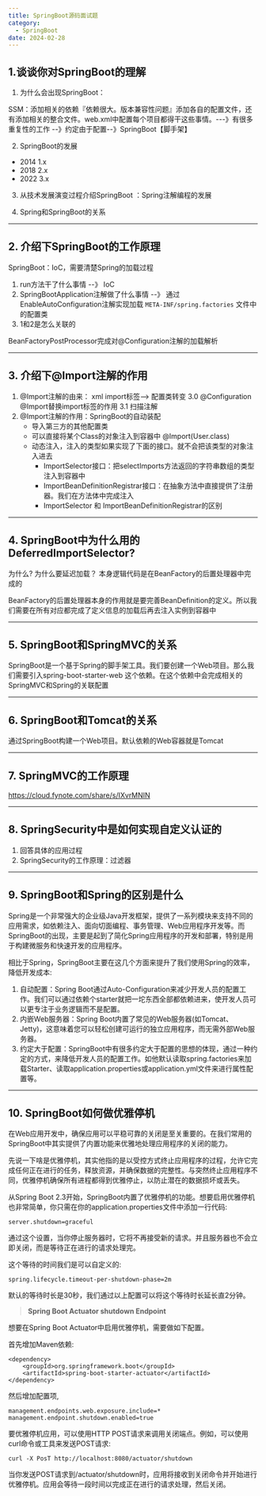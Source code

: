 ```yaml
---
title: SpringBoot源码面试题
category:
  - SpringBoot
date: 2024-02-28
---
```


<!-- more -->

## 1.谈谈你对SpringBoot的理解

1. 为什么会出现SpringBoot：

SSM：添加相关的依赖『依赖很大。版本兼容性问题』添加各自的配置文件，还有添加相关的整合文件。web.xml中配置每个项目都得干这些事情。---》有很多重复性的工作 --》约定由于配置--》SpringBoot【脚手架】

2. SpringBoot的发展

- 2014 1.x  
- 2018  2.x  
- 2022 3.x

3. 从技术发展演变过程介绍SpringBoot ：Spring注解编程的发展

4. Spring和SpringBoot的关系

---

## 2. 介绍下SpringBoot的工作原理

SpringBoot：IoC，需要清楚Spring的加载过程

1. run方法干了什么事情 --》 IoC
2. SpringBootApplication注解做了什么事情  --》 通过EnableAutoConfiguration注解实现加载 `META-INF/spring.factories` 文件中的配置类
3. 1和2是怎么关联的

BeanFactoryPostProcessor完成对@Configuration注解的加载解析

---

## 3. 介绍下@Import注解的作用

1. @Import注解的由来： xml  import标签--> 配置类转变 3.0 @Configuration @Import替换import标签的作用  3.1 扫描注解
2. @Import注解的作用：SpringBoot的自动装配
   - 导入第三方的其他配置类 
   - 可以直接将某个Class的对象注入到容器中 @Import(User.class) 
   - 动态注入，注入的类型如果实现了下面的接口。就不会把该类型的对象注入进去
     - ImportSelector接口：把selectImports方法返回的字符串数组的类型注入到容器中
     - ImportBeanDefinitionRegistrar接口：在抽象方法中直接提供了注册器。我们在方法体中完成注入
     - ImportSelector 和 ImportBeanDefinitionRegistrar的区别

---

## 4. SpringBoot中为什么用的DeferredImportSelector?

为什么? 为什么要延迟加载？  本身逻辑代码是在BeanFactory的后置处理器中完成的

BeanFactory的后置处理器本身的作用就是要完善BeanDefinition的定义。所以我们需要在所有对应都完成了定义信息的加载后再去注入实例到容器中

---

## 5. SpringBoot和SpringMVC的关系

SpringBoot是一个基于Spring的脚手架工具。我们要创建一个Web项目。那么我们需要引入spring-boot-starter-web 这个依赖。在这个依赖中会完成相关的SpringMVC和Spring的关联配置

---

## 6. SpringBoot和Tomcat的关系

通过SpringBoot构建一个Web项目。默认依赖的Web容器就是Tomcat

---

## 7. SpringMVC的工作原理

https://cloud.fynote.com/share/s/IXvrMNIN

---

## 8. SpringSecurity中是如何实现自定义认证的

1. 回答具体的应用过程
2. SpringSecurity的工作原理：过滤器

---

## 9. SpringBoot和Spring的区别是什么

Spring是一个非常强大的企业级Java开发框架，提供了一系列模块来支持不同的应用需求，如依赖注入、面向切面编程、事务管理、Web应用程序开发等。而SpringBoot的出现，主要是起到了简化Spring应用程序的开发和部署，特别是用于构建微服务和快速开发的应用程序。

相比于Spring，SpringBoot主要在这几个方面来提升了我们使用Spring的效率，降低开发成本:

1. 自动配置：Spring Boot通过Auto-Configuration来减少开发人员的配置工作。我们可以通过依赖个starter就把一坨东西全部都依赖进来，使开发人员可以更专注于业务逻辑而不是配置。
2. 内嵌Web服务器：Spring Boot内置了常见的Web服务器(如Tomcat、Jetty)，这意味着您可以轻松创建可运行的独立应用程序，而无需外部Web服务器。
3. 约定大于配置：SpringBoot中有很多约定大于配置的思想的体现，通过一种约定的方式，来降低开发人员的配置工作。如他默认读取spring.factories来加载Starter、读取application.properties或application.yml文件来进行属性配置等。

---

## 10. SpringBoot如何做优雅停机

在Web应用开发中，确保应用可以平稳可靠的关闭是至关重要的。在我们常用的SpringBoot中其实提供了内置功能来优雅地处理应用程序的关闭的能力。

先说一下啥是优雅停机，其实他指的是以受控方式终止应用程序的过程，允许它完成任何正在进行的任务，释放资源，并确保数据的完整性。与突然终止应用程序不同，优雅停机确保所有进程都得到优雅停止，以防止潜在的数据损坏或丢失。

从Spring Boot 2.3开始，SpringBoot内置了优雅停机的功能。想要启用优雅停机也非常简单，你只需在你的application.properties文件中添加一行代码:

```
server.shutdown=graceful
```

通过这个设置，当你停止服务器时，它将不再接受新的请求。并且服务器也不会立即关闭，而是等待正在进行的请求处理完。

这个等待的时间我们是可以自定义的:

```
spring.lifecycle.timeout-per-shutdown-phase=2m
```

默认的等待时长是30秒，我们通过以上配置可以将这个等待时长延长直2分钟。

> **Spring Boot Actuator shutdown Endpoint**

想要在Spring Boot Actuator中启用优雅停机，需要做如下配置。

首先增加Maven依赖:

```
<dependency>
	<groupId>org.springframework.boot</groupId>
	<artifactId>spring-boot-starter-actuator</artifactId>
</dependency>
```

然后增加配置项,

```
management.endpoints.web.exposure.include=*
management.endpoint.shutdown.enabled=true
```

要优雅停机应用，可以使用HTTP POST请求来调用关闭端点。例如，可以使用curl命令或工具来发送POST请求:

```
curl -X PosT http://localhost:8080/actuator/shutdown
```

当你发送POST请求到/actuator/shutdown时，应用将接收到关闭命令并开始进行优雅停机。应用会等待一段时间以完成正在进行的请求处理，然后关闭。

